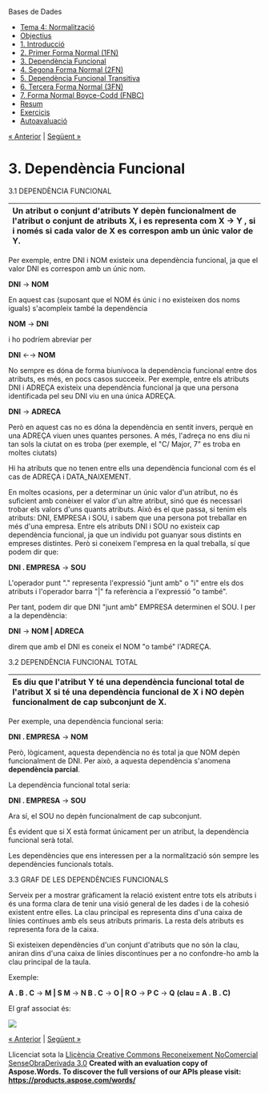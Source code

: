 Bases de Dades

- [Tema 4: Normalització](index.md)
- [Objectius](objectius.md)
- [1. Introducció](1_introducci.md)
- [2. Primer Forma Normal (1FN)](2_primer_forma_normal_1fn.md)
- [3. Dependència Funcional](3_dependncia_funcional.md)
- [4. Segona Forma Normal (2FN)](4_segona_forma_normal_2fn.md)
- [5. Dependència Funcional Transitiva](5_dependncia_funcional_transitiva.md)
- [6. Tercera Forma Normal (3FN)](6_tercera_forma_normal_3fn.md)
- [7. Forma Normal Boyce-Codd (FNBC)](7_forma_normal_boycecodd_fnbc.md)
- [Resum](resum.md)
- [Exercicis](exercicis.md)
- [Autoavaluació](autoavaluaci.md)

[« Anterior](2_primer_forma_normal_1fn.md) | [Següent »](4_segona_forma_normal_2fn.md)
# <a name="main"></a>**3. Dependència Funcional**


3\.1 DEPENDÈNCIA FUNCIONAL 

|Un atribut o conjunt d'atributs **Y** depèn funcionalment de l'atribut o conjunt de atributs **X**, i es representa com **X → Y** , si i només si cada valor de X es correspon amb un únic valor de Y.|
| :- |



Per exemple, entre DNI i NOM existeix una dependència funcional, ja que el valor DNI es correspon amb un únic nom. 

**DNI** → **NOM**

En aquest cas (suposant que el NOM és únic i no existeixen dos noms iguals) s'acompleix també la dependència 

**NOM** → **DNI**

i ho podríem abreviar per 

**DNI** ←→ **NOM**

No sempre es dóna de forma biunívoca la dependència funcional entre dos atributs, es més, en pocs casos succeeix. Per exemple, entre els atributs DNI i ADREÇA existeix una dependència funcional ja que una persona identificada pel seu DNI viu en una única ADREÇA. 

**DNI** → **ADRECA**

Però en aquest cas no es dóna la dependència en sentit invers, perquè en una ADREÇA viuen unes quantes persones. A més, l'adreça no ens diu ni tan sols la ciutat on es troba (per exemple, el "C/ Major, 7" es troba en moltes ciutats) 

Hi ha atributs que no tenen entre ells una dependència funcional com és el cas de ADREÇA i DATA\_NAIXEMENT. 



En moltes ocasions, per a determinar un únic valor d'un atribut, no és suficient amb conèixer el valor d'un altre atribut, sinó que és necessari trobar els valors d'uns quants atributs. Això és el que passa, si tenim els atributs: DNI, EMPRESA i SOU, i sabem que una persona pot treballar en més d'una empresa. Entre els atributs DNI i SOU no existeix cap dependència funcional, ja que un individu pot guanyar sous distints en empreses distintes. Però si coneixem l'empresa en la qual treballa, sí que podem dir que: 

**DNI . EMPRESA** → **SOU**

L'operador punt "." representa l'expressió "junt amb" o "i" entre els dos atributs i l'operador barra "|" fa referència a l'expressió "o també". 

Per tant, podem dir que DNI "junt amb" EMPRESA determinen el SOU. I per a la dependència: 

**DNI** → **NOM | ADRECA**

direm que amb el DNI es coneix el NOM "o també" l'ADREÇA. 



3\.2 DEPENDÈNCIA FUNCIONAL TOTAL 

|Es diu que l'atribut **Y** té una **dependència funcional total** de l'atribut **X** si té una dependència funcional de X i NO depèn funcionalment de cap subconjunt de X.|
| :- |



Per exemple, una dependència funcional seria: 

**DNI . EMPRESA** → **NOM**

Però, lògicament, aquesta dependència no és total ja que NOM depèn funcionalment de DNI. Per això, a aquesta dependència s'anomena **dependència parcial**. 

La dependència funcional total seria: 

**DNI . EMPRESA** → **SOU**

Ara sí, el SOU no depèn funcionalment de cap subconjunt. 

És evident que si X està format únicament per un atribut, la dependència funcional serà total. 

Les dependències que ens interessen per a la normalització són sempre les dependències funcionals totals. 



3\.3 GRAF DE LES DEPENDÈNCIES FUNCIONALS 

Serveix per a mostrar gràficament la relació existent entre tots els atributs i és una forma clara de tenir una visió general de les dades i de la cohesió existent entre elles. La clau principal es representa dins d'una caixa de línies contínues amb els seus atributs primaris. La resta dels atributs es representa fora de la caixa. 

Si existeixen dependències d'un conjunt d'atributs que no són la clau, aniran dins d'una caixa de línies discontínues per a no confondre-ho amb la clau principal de la taula. 

Exemple: 

**A . B . C** → **M | S
M** → **N
B . C** → **O | R
O** → **P
C** → **Q** 
**(clau = A . B . C)**



El graf associat és: 

![](3_dependncia_funcional.002.png)



[« Anterior](2_primer_forma_normal_1fn.md) | [Següent »](4_segona_forma_normal_2fn.md)

Llicenciat sota la [Llicència Creative Commons Reconeixement NoComercial SenseObraDerivada 3.0](http://creativecommons.org/licenses/by-nc-nd/3.0/)
**Created with an evaluation copy of Aspose.Words. To discover the full versions of our APIs please visit: https://products.aspose.com/words/**
